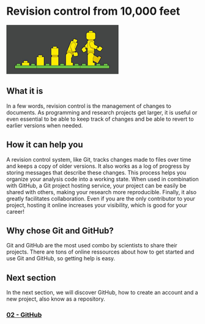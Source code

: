# Revision control from 10,000 feet

![image](../images/00_ControlVersion.jpg)

## What it is
In a few words, revision control is the management of changes to documents. As
programming and research projects get larger, it is useful or even essential to
be able to keep track of changes and be able to revert to earlier versions when
needed.

## How it can help you
A revision control system, like Git, tracks changes made to files over time and
keeps a copy of older versions. It also works as a log of progress by storing
messages that describe these changes. This process helps you organize your
analysis code into a working state. When used in combination with GitHub, a
Git project hosting service, your project can be easily be shared with others,
making your research more reproducible. Finally, it also greatly facilitates
collaboration. Even if you are the only contributor to your project, hosting
it online increases your visibility, which is good for your career!

## Why chose Git and GitHub?
Git and GitHub are the most used combo by scientists to share their projects.
There are tons of online ressources about how to get started and use Git and
GitHub, so getting help is easy.

## Next section
In the next section, we will discover GitHub, how to create an account and
a new project, also know as a repository.

### [02 - GitHub](02_github.md)

